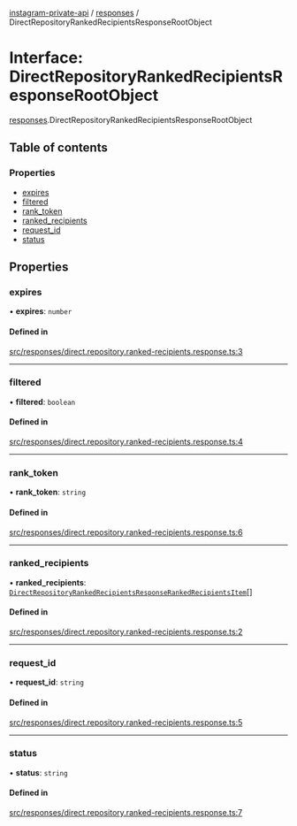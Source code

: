[instagram-private-api](../../README.md) / [responses](../../modules/responses.md) / DirectRepositoryRankedRecipientsResponseRootObject

# Interface: DirectRepositoryRankedRecipientsResponseRootObject

[responses](../../modules/responses.md).DirectRepositoryRankedRecipientsResponseRootObject

## Table of contents

### Properties

- [expires](DirectRepositoryRankedRecipientsResponseRootObject.md#expires)
- [filtered](DirectRepositoryRankedRecipientsResponseRootObject.md#filtered)
- [rank\_token](DirectRepositoryRankedRecipientsResponseRootObject.md#rank_token)
- [ranked\_recipients](DirectRepositoryRankedRecipientsResponseRootObject.md#ranked_recipients)
- [request\_id](DirectRepositoryRankedRecipientsResponseRootObject.md#request_id)
- [status](DirectRepositoryRankedRecipientsResponseRootObject.md#status)

## Properties

### expires

• **expires**: `number`

#### Defined in

[src/responses/direct.repository.ranked-recipients.response.ts:3](https://github.com/Nerixyz/instagram-private-api/blob/4971f34/src/responses/direct.repository.ranked-recipients.response.ts#L3)

___

### filtered

• **filtered**: `boolean`

#### Defined in

[src/responses/direct.repository.ranked-recipients.response.ts:4](https://github.com/Nerixyz/instagram-private-api/blob/4971f34/src/responses/direct.repository.ranked-recipients.response.ts#L4)

___

### rank\_token

• **rank\_token**: `string`

#### Defined in

[src/responses/direct.repository.ranked-recipients.response.ts:6](https://github.com/Nerixyz/instagram-private-api/blob/4971f34/src/responses/direct.repository.ranked-recipients.response.ts#L6)

___

### ranked\_recipients

• **ranked\_recipients**: [`DirectRepositoryRankedRecipientsResponseRankedRecipientsItem`](DirectRepositoryRankedRecipientsResponseRankedRecipientsItem.md)[]

#### Defined in

[src/responses/direct.repository.ranked-recipients.response.ts:2](https://github.com/Nerixyz/instagram-private-api/blob/4971f34/src/responses/direct.repository.ranked-recipients.response.ts#L2)

___

### request\_id

• **request\_id**: `string`

#### Defined in

[src/responses/direct.repository.ranked-recipients.response.ts:5](https://github.com/Nerixyz/instagram-private-api/blob/4971f34/src/responses/direct.repository.ranked-recipients.response.ts#L5)

___

### status

• **status**: `string`

#### Defined in

[src/responses/direct.repository.ranked-recipients.response.ts:7](https://github.com/Nerixyz/instagram-private-api/blob/4971f34/src/responses/direct.repository.ranked-recipients.response.ts#L7)
